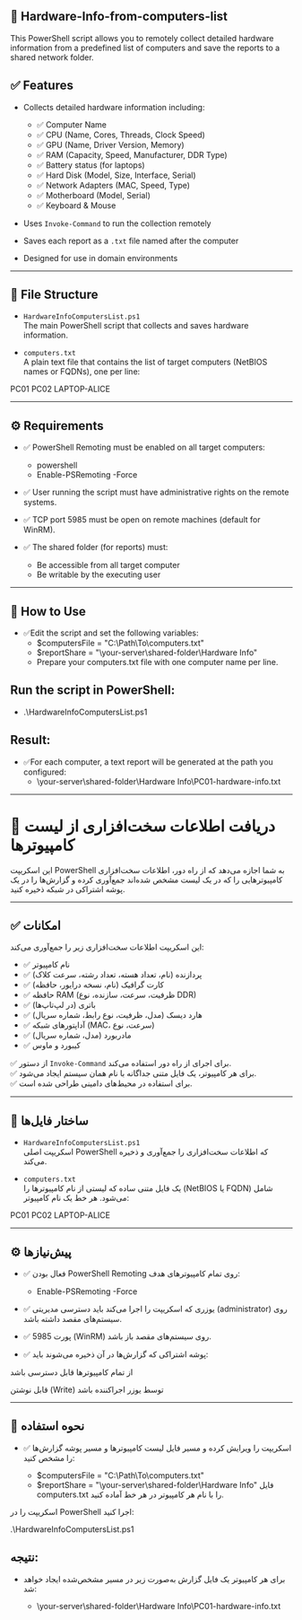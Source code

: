 ## 🔧 Hardware-Info-from-computers-list
This PowerShell script allows you to remotely collect detailed hardware information from a predefined list of computers and save the reports to a shared network folder.
## ✅ Features
- Collects detailed hardware information including:
  - ✅ Computer Name
  - ✅ CPU (Name, Cores, Threads, Clock Speed)
  - ✅ GPU (Name, Driver Version, Memory)
  - ✅ RAM (Capacity, Speed, Manufacturer, DDR Type)
  - ✅ Battery status (for laptops)
  - ✅ Hard Disk (Model, Size, Interface, Serial)
  - ✅ Network Adapters (MAC, Speed, Type)
  - ✅ Motherboard (Model, Serial)
  - ✅ Keyboard & Mouse

- Uses `Invoke-Command` to run the collection remotely
- Saves each report as a `.txt` file named after the computer
- Designed for use in domain environments

---

## 📁 File Structure

- `HardwareInfoComputersList.ps1`  
  The main PowerShell script that collects and saves hardware information.

- `computers.txt`  
  A plain text file that contains the list of target computers (NetBIOS names or FQDNs), one per line:

PC01
PC02
LAPTOP-ALICE

---

## ⚙️ Requirements

- ✅ PowerShell Remoting must be enabled on all target computers:
  - powershell
  - Enable-PSRemoting -Force

- ✅ User running the script must have administrative rights on the remote systems.

- ✅ TCP port 5985 must be open on remote machines (default for WinRM).

- ✅ The shared folder (for reports) must:

  - Be accessible from all target computer
  - Be writable by the executing user

---


## 🚀 How to Use
- ✅Edit the script and set the following variables:
  - $computersFile = "C:\Path\To\computers.txt"
  - $reportShare = "\\your-server\shared-folder\Hardware Info"
  - Prepare your computers.txt file with one computer name per line.

## Run the script in PowerShell:
  - .\HardwareInfoComputersList.ps1


## Result:
- ✅For each computer, a text report will be generated at the path you configured:
  - \\your-server\shared-folder\Hardware Info\PC01-hardware-info.txt




---




# 🔧 دریافت اطلاعات سخت‌افزاری از لیست کامپیوترها

این اسکریپت PowerShell به شما اجازه می‌دهد که از راه دور، اطلاعات سخت‌افزاری کامپیوترهایی را که در یک لیست مشخص شده‌اند جمع‌آوری کرده و گزارش‌ها را در یک پوشه اشتراکی در شبکه ذخیره کنید.

---

## ✅ امکانات

این اسکریپت اطلاعات سخت‌افزاری زیر را جمع‌آوری می‌کند:

- ✅ نام کامپیوتر
- ✅ پردازنده (نام، تعداد هسته، تعداد رشته، سرعت کلاک)
- ✅ کارت گرافیک (نام، نسخه درایور، حافظه)
- ✅ حافظه RAM (ظرفیت، سرعت، سازنده، نوع DDR)
- ✅ باتری (در لپ‌تاپ‌ها)
- ✅ هارد دیسک (مدل، ظرفیت، نوع رابط، شماره سریال)
- ✅ آداپتورهای شبکه (MAC، سرعت، نوع)
- ✅ مادربورد (مدل، شماره سریال)
- ✅ کیبورد و ماوس

✅ از دستور `Invoke-Command` برای اجرای از راه دور استفاده می‌کند.  
✅ برای هر کامپیوتر، یک فایل متنی جداگانه با نام همان سیستم ایجاد می‌شود.  
✅ برای استفاده در محیط‌های دامینی طراحی شده است.

---

## 📁 ساختار فایل‌ها

- `HardwareInfoComputersList.ps1`  
  اسکریپت اصلی PowerShell که اطلاعات سخت‌افزاری را جمع‌آوری و ذخیره می‌کند.

- `computers.txt`  
  یک فایل متنی ساده که لیستی از نام کامپیوترها را (NetBIOS یا FQDN) شامل می‌شود. هر خط یک نام کامپیوتر:

PC01
PC02
LAPTOP-ALICE



---

## ⚙️ پیش‌نیازها

- ✅ فعال بودن PowerShell Remoting روی تمام کامپیوترهای هدف:

   - Enable-PSRemoting -Force
- ✅ یوزری که اسکریپت را اجرا می‌کند باید دسترسی مدیریتی (administrator) روی سیستم‌های مقصد داشته باشد.

- ✅ پورت 5985 (WinRM) روی سیستم‌های مقصد باز باشد.

- ✅ پوشه اشتراکی که گزارش‌ها در آن ذخیره می‌شوند باید:

از تمام کامپیوترها قابل دسترسی باشد

قابل نوشتن (Write) توسط یوزر اجراکننده باشد


---

## 🚀 نحوه استفاده
- ✅ اسکریپت را ویرایش کرده و مسیر فایل لیست کامپیوترها و مسیر پوشه گزارش‌ها را مشخص کنید:


  - $computersFile = "C:\Path\To\computers.txt"
  - $reportShare = "\\your-server\shared-folder\Hardware Info"
فایل computers.txt را با نام هر کامپیوتر در هر خط آماده کنید.

اسکریپت را در PowerShell اجرا کنید:


.\HardwareInfoComputersList.ps1
## نتیجه:
- برای هر کامپیوتر یک فایل گزارش به‌صورت زیر در مسیر مشخص‌شده ایجاد خواهد شد:


  - \\your-server\shared-folder\Hardware Info\PC01-hardware-info.txt
